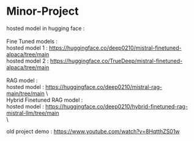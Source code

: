 # Minor-Project


hosted model in hugging face :
\
\
Fine Tuned models :
\
hosted model 1 : https://huggingface.co/deep0210/mistral-finetuned-alpaca/tree/main
\
hosted model 2 : https://huggingface.co/TrueDeep/mistral-finetuned-alpaca/tree/main
\
\
RAG model : 
\
hosted model : https://huggingface.co/deep0210/mistral-rag-main/tree/main
\ 
\
Hybrid Finetuned RAG model : 
\
hosted model : https://huggingface.co/deep0210/hybrid-finetuned-rag-mistral-llm/tree/main
\
\

old project demo : https://www.youtube.com/watch?v=8HqtthZS01w
